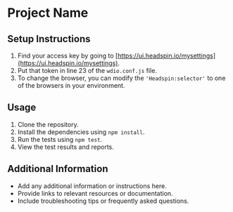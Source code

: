 # Project Name

## Setup Instructions

1. Find your access key by going to [https://ui.headspin.io/mysettings](https://ui.headspin.io/mysettings).
2. Put that token in line 23 of the `wdio.conf.js` file.
3. To change the browser, you can modify the `'Headspin:selector'` to one of the browsers in your environment.

## Usage

1. Clone the repository.
2. Install the dependencies using `npm install`.
3. Run the tests using `npm test`.
4. View the test results and reports.

## Additional Information

- Add any additional information or instructions here.
- Provide links to relevant resources or documentation.
- Include troubleshooting tips or frequently asked questions.

